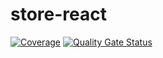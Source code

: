 # store-react

[![Coverage](https://sonarcloud.io/api/project_badges/measure?project=flexbase-eng_store-react&metric=coverage)](https://sonarcloud.io/summary/new_code?id=flexbase-eng_store-react) [![Quality Gate Status](https://sonarcloud.io/api/project_badges/measure?project=flexbase-eng_store-react&metric=alert_status)](https://sonarcloud.io/summary/new_code?id=flexbase-eng_store-react)
